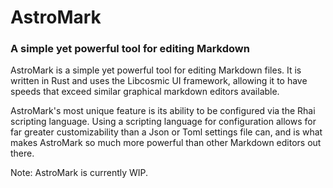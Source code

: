 # AstroMark
### A simple yet powerful tool for editing Markdown

AstroMark is a simple yet powerful tool for editing Markdown files. It is written in Rust and uses the Libcosmic UI framework, allowing it to have speeds that exceed similar graphical markdown editors available. 

AstroMark's most unique feature is its ability to be configured via the Rhai scripting language. Using a scripting language for configuration allows for far greater customizability than a Json or Toml settings file can, and is what makes AstroMark so much more powerful than other Markdown editors out there. 

Note: AstroMark is currently WIP. 
